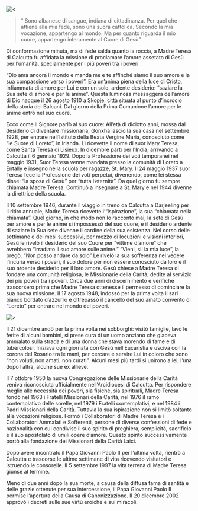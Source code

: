 ![<](http://vocazione.altervista.org/hosted-images/vs5.jpg)

> “ Sono albanese di sangue, indiana di cittadinanza. Per quel che attiene alla mia fede, sono una suora cattolica. Secondo la mia vocazione, appartengo al mondo. Ma per quanto riguarda il mio cuore, appartengo interamente al Cuore di Gesù”.

Di conformazione minuta, ma di fede salda quanto la roccia, a Madre Teresa di Calcutta fu affidata la missione di proclamare l’amore assetato di Gesù per l’umanità, specialmente per i più poveri tra i poveri.

“Dio ama ancora il mondo e manda me e te affinché siamo il suo amore e la sua compassione verso i poveri”.
Era un’anima piena della luce di Cristo, infiammata di amore per Lui e con un solo, ardente desiderio: “saziare la Sua sete di amore e per le anime”.
Questa luminosa messaggera dell’amore di Dio nacque il 26 agosto 1910 a Skopje, città situata al punto d’incrocio della storia dei Balcani. Dal giorno della Prima Comunione l’amore per le anime entrò nel suo cuore.

Ecco come il Signore parlò al suo cuore:
All’età di diciotto anni, mossa dal desiderio di diventare missionaria, Gonxha lasciò la sua casa nel settembre 1928, per entrare nell’Istituto della Beata Vergine Maria, conosciuto come “le Suore di Loreto”, in Irlanda. Lì ricevette il nome di suor Mary Teresa, come Santa Teresa di Lisieux. In dicembre partì per l’India, arrivando a Calcutta il 6 gennaio 1929. Dopo la Professione dei voti temporanei nel maggio 1931, Suor Teresa venne mandata presso la comunità di Loreto a Entally e insegnò nella scuola per ragazze, St. Mary. Il 24 maggio 1937 suor Teresa fece la Professione dei voti perpetui, divenendo, come lei stessa disse: “la sposa di Gesù” per “tutta l’eternità”. Da quel giorno fu sempre chiamata Madre Teresa. Continuò a insegnare a St. Mary e nel 1944 divenne la direttrice della scuola.

Il 10 settembre 1946, durante il viaggio in treno da Calcutta a Darjeeling per il ritiro annuale, Madre Teresa ricevette l’“ispirazione”, la sua “chiamata nella chiamata”. Quel giorno, in che modo non lo raccontò mai, la sete di Gesù per amore e per le anime si impossessò del suo cuore, e il desiderio ardente di saziare la Sua sete divenne il cardine della sua esistenza. Nel corso delle settimane e dei mesi successivi, per mezzo di locuzioni e visioni interiori, Gesù le rivelò il desiderio del suo Cuore per “vittime d’amore” che avrebbero “irradiato il suo amore sulle anime.” ”Vieni, sii la mia luce”, la pregò. “Non posso andare da solo” Le rivelò la sua sofferenza nel vedere l’incuria verso i poveri, il suo dolore per non essere conosciuto da loro e il suo ardente desiderio per il loro amore. Gesù chiese a Madre Teresa di fondare una comunità religiosa, le Missionarie della Carità, dedite al servizio dei più poveri tra i poveri. Circa due anni di discernimento e verifiche trascorsero prima che Madre Teresa ottenesse il permesso di cominciare la sua nuova missione. Il 17 agosto 1948, indossò per la prima volta il sari bianco bordato d’azzurro e oltrepassò il cancello del suo amato convento di “Loreto” per entrare nel mondo dei poveri.

![>](http://vocazione.altervista.org/hosted-images/vs6.jpeg)


Il 21 dicembre andò per la prima volta nei sobborghi: visitò famiglie, lavò le ferite di alcuni bambini, si prese cura di un uomo anziano che giaceva ammalato sulla strada e di una donna che stava morendo di fame e di tubercolosi. Iniziava ogni giornata con Gesù nell’Eucaristia e usciva con la corona del Rosario tra le mani, per cercare e servire Lui in coloro che sono “non voluti, non amati, non curati”. Alcuni mesi più tardi si unirono a lei, l’una dopo l’altra, alcune sue ex allieve.

Il 7 ottobre 1950 la nuova Congregazione delle Missionarie della Carità veniva riconosciuta ufficialmente nell’Arcidiocesi di Calcutta.
Per rispondere meglio alle necessità dei poveri, sia fisiche, sia spirituali, Madre Teresa fondò nel 1963 i Fratelli Missionari della Carità; nel 1976 il ramo contemplativo delle sorelle, nel 1979 i Fratelli contemplativi, e nel 1984 i Padri Missionari della Carità. Tuttavia la sua ispirazione non si limitò soltanto alle vocazioni religiose. Formò i Collaboratori di Madre Teresa e i Collaboratori Ammalati e Sofferenti, persone di diverse confessioni di fede e nazionalità con cui condivise il suo spirito di preghiera, semplicità, sacrificio e il suo apostolato di umili opere d’amore. Questo spirito successivamente portò alla fondazione dei Missionari della Carità Laici.

Dopo avere incontrato il Papa Giovanni Paolo II per l’ultima volta, rientrò a Calcutta e trascorse le ultime settimane di vita ricevendo visitatori e istruendo le consorelle. Il 5 settembre 1997 la vita terrena di Madre Teresa giunse al termine.

Meno di due anni dopo la sua morte, a causa della diffusa fama di santità e delle grazie ottenute per sua intercessione, il Papa Giovanni Paolo II permise l’apertura della Causa di Canonizzazione. Il 20 dicembre 2002 approvò i decreti sulle sue virtù eroiche e sui miracoli.